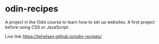 # odin-recipes

A project in the Odin course to learn how to set up websites. 
A first project before using CSS or JavaScript. 

Live link https://tphelsen.github.io/odin-recipes/
